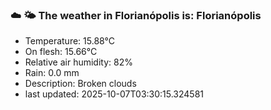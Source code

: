 ### ☁️ 🌤️  The weather in Florianópolis is: Florianópolis

- Temperature: 15.88°C
- On flesh: 15.66°C
- Relative air humidity: 82%
- Rain: 0.0 mm
- Description: Broken clouds
- last updated: 2025-10-07T03:30:15.324581
